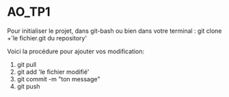 # AO_TP1

Pour initialiser le projet, dans git-bash ou bien dans votre terminal :
git clone +'le fichier.git du repository'

Voici la procédure pour ajouter vos modification:

<ol>
<li>git pull</li>
<li>git add 'le fichier modifié'</li>
<li> git commit -m "ton message"</li>
<li>git push</li>
</ol>
